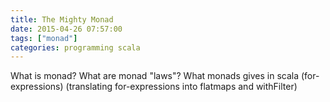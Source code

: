 ```yaml
---
title: The Mighty Monad
date: 2015-04-26 07:57:00
tags: ["monad"]
categories: programming scala
---
```


What is monad?
What are monad "laws"?
What monads gives in scala (for-expressions) (translating for-expressions into flatmaps and withFilter)
